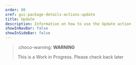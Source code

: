 ```yaml
---
order: 80
xref: gui-package-details-actions-update
title: Update
description: Information on how to use the Update action
showInNavBar: false
showInSideBar: false
---
```


> :choco-warning: **WARNING**
>
> This is a Work in Progress. Please check back later